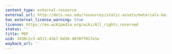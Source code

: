 ```yaml
---
content_type: external-resource
external_url: http://dels.nas.edu/resources/static-assets/materials-based-on-reports/reports-in-brief/Adapting_Report_Brief_final.pdf
has_external_license_warning: true
license: https://en.wikipedia.org/wiki/All_rights_reserved
status: ''
title: PDF
uid: 3430c2c5-4511-41b7-bd26-d070ff017e1e
wayback_url: ''
---
```

